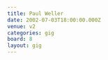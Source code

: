 ```yaml
---
title: Paul Weller
date: 2002-07-03T18:00:00.000Z
venue: v2
categories: gig
board: 8
layout: gig
---
```

